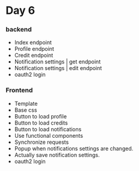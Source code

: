 # Day 6

### backend
- Index endpoint
- Profile endpoint
- Credit endpoint
- Notification settings | get endpoint
- Notification settings | edit endpoint
- oauth2 login

### Frontend
- Template
- Base css
- Button to load profile
- Button to load credits
- Button to load notifications
- Use functional components
- Synchronize requests
- Popup when notifications settings are changed.
- Actually save notification settings.
- oauth2 login
